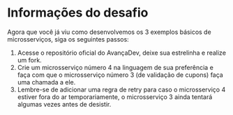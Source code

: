 # Informações do desafio

Agora que você já viu como desenvolvemos os 3 exemplos básicos de microsserviços, siga os seguintes passos:

1. Acesse o repositório oficial do AvançaDev, deixe sua estrelinha e realize um fork.
2. Crie um microsserviço número 4 na linguagem de sua preferência e faça com que o microsserviço número 3 (de validação de cupons) faça uma chamada a ele.
3. Lembre-se de adicionar uma regra de retry para caso o microsserviço 4 estiver fora do ar temporariamente, o microsserviço 3 ainda tentará algumas vezes antes de desistir.
